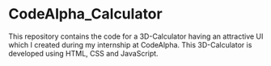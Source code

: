 # CodeAlpha_Calculator

This repository contains the code for a 3D-Calculator having an attractive UI which I created during my internship at CodeAlpha. This 3D-Calculator is developed using HTML, CSS and JavaScript.
